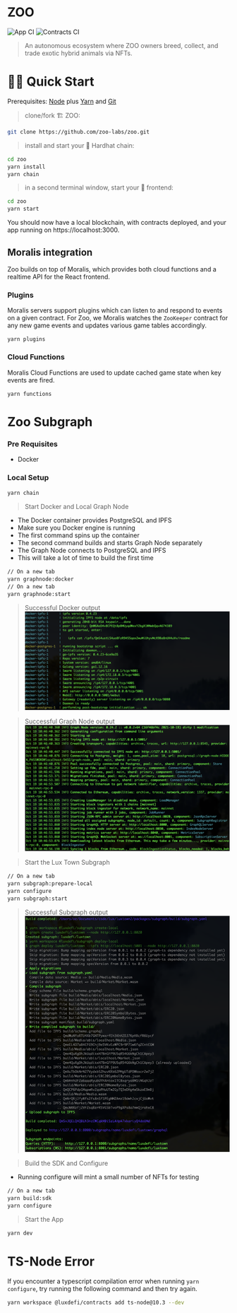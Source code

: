 # ZOO
![App CI](https://github.com/zoo-labs/zoo/actions/workflows/app.yml/badge.svg)
![Contracts CI](https://github.com/zoo-labs/zoo/actions/workflows/contracts.yml/badge.svg)

> An autonomous ecosystem where ZOO owners breed, collect, and trade exotic hybrid animals via NFTs.

# 🏄‍♂️ Quick Start

Prerequisites: [Node](https://nodejs.org/dist/latest-v12.x/) plus [Yarn](https://classic.yarnpkg.com/en/docs/install/) and [Git](https://git-scm.com/downloads)

> clone/fork 🏗 ZOO:

```bash
git clone https://github.com/zoo-labs/zoo.git
```

> install and start your 👷‍ Hardhat chain:

```bash
cd zoo
yarn install
yarn chain
```

> in a second terminal window, start your 📱 frontend:

```bash
cd zoo
yarn start
```

You should now have a local blockchain, with contracts deployed, and your app running on https://localhost:3000.


## Moralis integration
Zoo builds on top of Moralis, which provides both cloud functions and a realtime
API for the React frontend.

### Plugins
Moralis servers support plugins which can listen to and respond to events on a given
contract. For Zoo, we Moralis watches the `ZooKeeper` contract for any new game
events and updates various game tables accordingly.

```shell
yarn plugins
```

### Cloud Functions
Moralis Cloud Functions are used to update cached game state when key events are
fired.

```shell
yarn functions
```

# Zoo Subgraph

### Pre Requisites

- Docker

### Local Setup

```bash
yarn chain
```

> Start Docker and Local Graph Node

- The Docker container provides PostgreSQL and IPFS
- Make sure you Docker engine is running
- The first command spins up the container
- The second command builds and starts Graph Node separately
- The Graph Node connects to PostgreSQL and IPFS
- This will take a lot of time to build the first time

```bash
// On a new tab
yarn graphnode:docker
// On a new tab
yarn graphnode:start
```

> Successful Docker output
> ![](success-docker.png)

> Successful Graph Node output
> ![](success-graphnode.png)

> Start the Lux Town Subgraph

```bash
// On a new tab
yarn subgraph:prepare-local
yarn configure
yarn subgraph:start
```

> Successful Subgraph output
> ![](success-subgraph.png)

> Build the SDK and Configure

- Running configure will mint a small number of NFTs for testing

```bash
// On a new tab
yarn build:sdk
yarn configure
```

> Start the App

```bash
yarn dev
```


# TS-Node Error
If you encounter a typescript compilation error when running `yarn configure`, try running the following command and then try again.

```bash
yarn workspace @luxdefi/contracts add ts-node@10.3 --dev
```